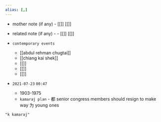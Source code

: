 ```yaml
---
alias: [,]
---
```

- mother note (if any)
		- [[]] [[]]
- related note (if any) -
		- [[]] [[]]
- `contemporary events`
	- [[abdul rehman chugtai]]
	- [[chiang kai shek]]
	- [[]]
	- [[]]
	- [[]]

- `2021-07-23`  `00:47`
	- 1903-1975
	- `kamaraj plan` - 都 senior congress members should resign to make way 为 young ones

```query 2021-11-13 11:35
"k kamaraj"
```